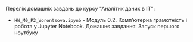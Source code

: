 Перелік домашніх завдань до курсу "Аналітик даних в ІТ":

- `HW_M0_P2_Vorontsova.ipynb` - Модуль 0.2. Компʼютерна грамотність і робота у Jupyter Notebook. Домашнє завдання: Запуск першого ноутбуку
